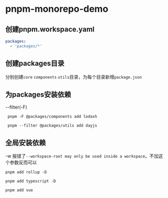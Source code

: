 # pnpm-monorepo-demo

## 创建pnpm.workspace.yaml

```yaml
packages:
  - 'packages/*'
```

## 创建packages目录

分别创建`core` `components` `utils`目录，为每个目录新增`package.json`

## 为packages安装依赖
--filter(-F)

```
 pnpm -F @packages/components add lodash

 pnpm --filter @packages/utils add dayjs
```

## 全局安装依赖
-w 报错了`--workspace-root may only be used inside a workspace`，不加这个参数反而可以

```
pnpm add rollup -D

pnpm add typescript -D

pnpm add vue
```